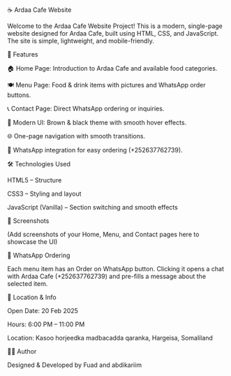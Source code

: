 ☕ Ardaa Cafe Website

Welcome to the Ardaa Cafe Website Project!
This is a modern, single-page website designed for Ardaa Cafe, built using HTML, CSS, and JavaScript. The site is simple, lightweight, and mobile-friendly.

📌 Features

🏠 Home Page: Introduction to Ardaa Cafe and available food categories.

🍽 Menu Page: Food & drink items with pictures and WhatsApp order buttons.

📞 Contact Page: Direct WhatsApp ordering or inquiries.

🎨 Modern UI: Brown & black theme with smooth hover effects.

🌐 One-page navigation with smooth transitions.

📱 WhatsApp integration for easy ordering (+252637762739).

🛠️ Technologies Used

HTML5 – Structure

CSS3 – Styling and layout

JavaScript (Vanilla) – Section switching and smooth effects


📸 Screenshots

(Add screenshots of your Home, Menu, and Contact pages here to showcase the UI)

📱 WhatsApp Ordering

Each menu item has an Order on WhatsApp button.
Clicking it opens a chat with Ardaa Cafe (+252637762739) and pre-fills a message about the selected item.

📍 Location & Info

Open Date: 20 Feb 2025

Hours: 6:00 PM – 11:00 PM

Location: Kasoo horjeedka madbacadda qaranka, Hargeisa, Somaliland

👨‍💻 Author

Designed & Developed by Fuad and abdikariim
